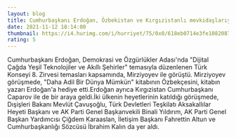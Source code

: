 ```yaml
--- 
layout: blog
title: Cumhurbaşkanı Erdoğan, Özbekistan ve Kırgızistanlı mevkidaşlarıyla görüştü
date: 2021-11-12 18:14:00
thumbnail: https://i4.hurimg.com/i/hurriyet/75/0x0/618eb0714e3fe1082087b772.jpg
rating: 5
---
```

Cumhurbaşkanı Erdoğan, Demokrasi ve Özgürlükler Adası'nda "Dijital Çağda Yeşil Teknolojiler ve Akıllı Şehirler" temasıyla düzenlenen Türk Konseyi 8. Zirvesi temasları kapsamında, Mirziyoyev ile görüştü. Mirziyoyev görüşmede, "Daha Adil Bir Dünya Mümkün" kitabının Özbekçesini, kitabın yazarı Erdoğan'a hediye etti.Erdoğan ayrıca Kırgızistan Cumhurbaşkanı Caparov ile de bir araya geldi.İki ülkenin heyetlerinin katıldığı görüşmede, Dışişleri Bakanı Mevlüt Çavuşoğlu, Türk Devletleri Teşkilatı Aksakallılar Heyeti Başkanı ve AK Parti Genel Başkanvekili Binali Yıldırım, AK Parti Genel Başkan Yardımcısı Çiğdem Karaaslan, İletişim Başkanı Fahrettin Altun ve Cumhurbaşkanlığı Sözcüsü İbrahim Kalın da yer aldı.